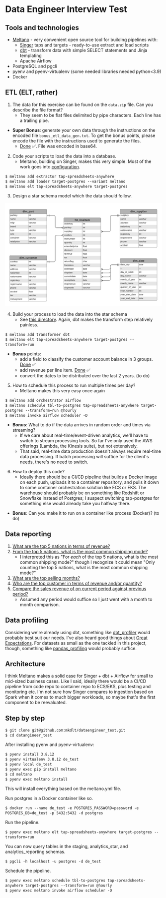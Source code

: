 # Data Engineer Interview Test

## Tools and technologies
- [Meltano](https://meltano.com/) - very convenient open source tool for building pipelines with:
  - [Singer](https://www.singer.io/) taps and targets - ready-to-use extract and load scripts
  - [dbt](https://www.getdbt.com/product/what-is-dbt/) - transform data with simple SELECT statements and Jinja templating
  - Apache Airflow
- PostgreSQL and pgcli
- pyenv and pyenv-virtualenv (some needed libraries needed python<3.9)
- Docker

## ETL (ELT, rather)
1. The data for this exercise can be found on the `data.zip` file. Can you describe the file format?
    - They seem to be flat files delimited by pipe characters. Each line has a trailing pipe.

- **Super Bonus**: generate your own data through the instructions on the encoded file `bonus_etl_data_gen.txt`.
To get the bonus points, please encode the file with the instructions used to generate the files.
  - [Done](https://github.com/mkdlt/dataengineer_test/blob/master/bonus_etl_data_gen_answer.txt) ✅. File was encoded in base64.

2. Code your scripts to load the data into a database.
    - Meltano, building on Singer, makes this very simple. Most of the work goes into [configuration](https://github.com/mkdlt/dataengineer_test/blob/master/meltano/meltano.yml).
```
$ meltano add extractor tap-spreadsheets-anywhere
$ meltano add loader target-postgres --variant meltano
$ meltano elt tap-spreadsheets-anywhere target-postgres
```
3. Design a star schema model which the data should follow.
 
![Star schema](star_schema_erd.png)

4. Build your process to load the data into the star schema
    - See [this directory](https://github.com/mkdlt/dataengineer_test/tree/master/meltano/transform/models/star). Again, dbt makes the transform step relatively painless.
```
$ meltano add transformer dbt
$ meltano elt tap-spreadsheets-anywhere target-postgres --transform=run
```

- **Bonus** points: 
  - add a field to classify the customer account balance in 3 groups. [Done](https://github.com/mkdlt/dataengineer_test/blob/master/meltano/transform/models/star/dim_customer.sql) ✅
  - add revenue per line item. [Done](https://github.com/mkdlt/dataengineer_test/blob/master/meltano/transform/models/star/fct_lineitem.sql) ✅
  - convert the dates to be distributed over the last 2 years. (to do)

5. How to schedule this process to run multiple times per day?
    - Meltano makes this very easy once again
```
$ meltano add orchestrator airflow
$ meltano schedule tbl-to-postgres tap-spreadsheets-anywhere target-postgres --transform=run @hourly
$ meltano invoke airflow scheduler -D
```
 
- **Bonus**: What to do if the data arrives in random order and times via streaming?
  - If we care about real-time/event-driven analytics, we'll have to switch to stream processing tools. So far I've only used the AWS offerings (Lambda, the Kinesis suite), but not extensively.
  - That said, real-time data production doesn't always require real-time data processing. If batch processing will suffice for the client's needs, there's no need to switch.

6. How to deploy this code?
    - Ideally there should be a CI/CD pipeline that builds a Docker image on each push, uploads it to a container repository, and pulls it down to some container orchestration solution like ECS or EKS. The warehouse should probably be on something like Redshift or Snowflake instead of Postgres; I suspect switching tap-postgres for something else would already take you halfway there.

- **Bonus**: Can you make it to run on a container like process (Docker)? (to do)

## Data reporting
1. [What are the top 5 nations in terms of revenue?](https://github.com/mkdlt/dataengineer_test/blob/master/meltano/transform/models/reporting/rpt_top_countries_by_revenue.sql)
2. [From the top 5 nations, what is the most common shipping mode?](https://github.com/mkdlt/dataengineer_test/blob/master/meltano/transform/models/reporting/rpt_top_shipping_modes_in_top_countries.sql)
    - I interpreted this as "For *each* of the top 5 nations, what is the most common shipping mode?" though I recognize it could mean "Only counting the top 5 nations, what is the most common shipping mode?"
3. [What are the top selling months?](https://github.com/mkdlt/dataengineer_test/blob/master/meltano/transform/models/reporting/rpt_top_selling_months.sql)
4. [Who are the top customer in terms of revenue and/or quantity?](https://github.com/mkdlt/dataengineer_test/blob/master/meltano/transform/models/reporting/rpt_top_customers_by_revenue.sql)
5. [Compare the sales revenue of on current period against previous period?](https://github.com/mkdlt/dataengineer_test/blob/master/meltano/transform/models/reporting/rpt_current_vs_previous_revenue.sql)
    - Assumed any period would suffice so I just went with a month to month comparison.

## Data profiling
Considering we're already using dbt, something like [dbt_profiler](https://hub.getdbt.com/data-mie/dbt_profiler/latest/) would probably best suit our needs. I've also heard good things about [Great Expectations](https://greatexpectations.io/). For datasets as small as the one tackled in this project, though, something like [pandas_profiling](https://pandas-profiling.github.io/pandas-profiling/docs/master/rtd/) would probably suffice.

## Architecture
I think Meltano makes a solid case for Singer + dbt + Airflow for small to mid-sized business cases. Like I said, ideally there would be a CI/CD pipeline from code repo to container repo to ECS/EKS, plus testing and monitoring etc. I'm not sure how Singer compares to ingestion based on Spark when it comes to much bigger workloads, so maybe that's the first component to be reevaluated.

## Step by step
```
$ git clone git@github.com:mkdlt/dataengineer_test.git
$ cd datangineer_test
```
After installing pyenv and pyenv-virtualenv:
```
$ pyenv install 3.8.12
$ pyenv virtualenv 3.8.12 de_test
$ pyenv local de_test
$ pyenv exec pip install meltano
$ cd meltano
$ pyenv exec meltano install
```
This will install everything based on the meltano.yml file.

Run postgres in a Docker container like so.
```
$ docker run --name de_test -e POSTGRES_PASSWORD=password -e POSTGRES_DB=de_test -p 5432:5432 -d postgres
```
Run the pipeline.
```
$ pyenv exec meltano elt tap-spreadsheets-anywhere target-postgres --transform=run
```
You can now query tables in the staging, analytics_star, and analytics_reporting schemas.
```
$ pgcli -h localhost -u postgres -d de_test
```
Schedule the pipeline.
```
$ pyenv exec meltano schedule tbl-to-postgres tap-spreadsheets-anywhere target-postgres --transform=run @hourly
$ pyenv exec meltano invoke airflow scheduler -D
```
